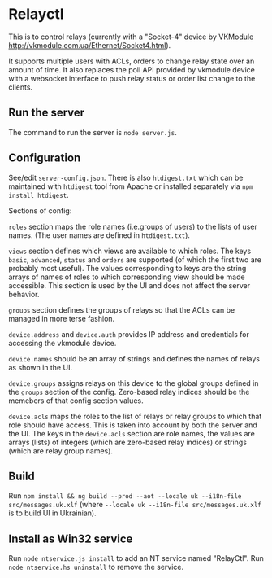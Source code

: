 # Relayctl

This is to control relays (currently with a "Socket-4" device by VKModule
http://vkmodule.com.ua/Ethernet/Socket4.html).

It supports multiple users with ACLs, orders to change relay state
over an amount of time. It also replaces the poll API provided by
vkmodule device with a websocket interface to push relay status or
order list change to the clients.



## Run the server

The command to run the server is `node server.js`.

## Configuration

See/edit `server-config.json`. There is also `htdigest.txt` which can
be maintained with `htdigest` tool from Apache or installed separately
via `npm install htdigest`.

Sections of config:

`roles` section maps the role names (i.e.groups of users) to the lists
of user names. (The user names are defined in `htdigest.txt`).

`views` section defines which views are available to which roles. The
keys `basic`, `advanced`, `status` and `orders` are supported (of
which the first two are probably most useful). The values
corresponding to keys are the string arrays of names of roles to which
corresponding view should be made accessible. This section is used by
the UI and does not affect the server behavior.

`groups` section defines the groups of relays so that the ACLs can be
managed in more terse fashion.

`device.address` and `device.auth` provides IP address and credentials
for accessing the vkmodule device.

`device.names` should be an array of strings and defines the names of
relays as shown in the UI.

`device.groups` assigns relays on this device to the global groups
defined in the `groups` section of the config. Zero-based relay
indices should be the memebers of that config section values.

`device.acls` maps the roles to the list of relays or relay groups to
which that role should have access. This is taken into account by both
the server and the UI. The keys in the `device.acls` section are role
names, the values are arrays (lists) of integers (which are zero-based
relay indices) or strings (which are relay group names).

## Build

Run `npm install && ng build --prod --aot --locale uk --i18n-file src/messages.uk.xlf`
(where `--locale uk --i18n-file src/messages.uk.xlf` is to build UI in Ukrainian).

## Install as Win32 service

Run `node ntservice.js install` to add an NT service named
"RelayCtl". Run `node ntservice.hs uninstall` to remove the service.